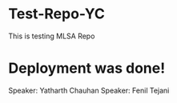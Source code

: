 # Test-Repo-YC
This is testing MLSA Repo

# Deployment was done!

Speaker: Yatharth Chauhan
Speaker: Fenil Tejani


